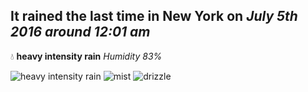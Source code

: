 ## It rained the last time in New York on *July 5th 2016 around 12:01 am*
💧  **heavy intensity rain** *Humidity 83%*

![heavy intensity rain](http://openweathermap.org/img/w/10n.png) ![mist](http://openweathermap.org/img/w/50n.png) ![drizzle](http://openweathermap.org/img/w/09n.png)
